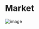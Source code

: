 # Market
![image](https://user-images.githubusercontent.com/67772254/154902407-d70c29e4-72a1-47f6-8653-3010bfd980c2.png)
